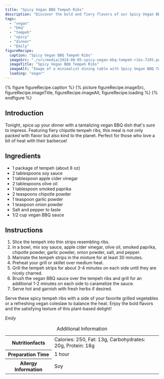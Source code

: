 ```yaml
---
title: "Spicy Vegan BBQ Tempeh Ribs"
description: "Discover the bold and fiery flavors of our Spicy Vegan BBQ Tempeh Ribs. Perfect for a plant-based dinner that doesn't skimp on taste or satisfaction!"
tags:
  - "vegan"
  - "bbq"
  - "tempeh"
  - "spicy"
  - "dinner"
  - "Emily"
figureRecipe: 
  caption: "Spicy Vegan BBQ Tempeh Ribs"
  imageSrc: "./src/media/2024-08-05-spicy-vegan-bbq-tempeh-ribs-7205.png"
  imageTitle: "Spicy Vegan BBQ Tempeh Ribs"
  imageAlt: "Image of a minimalist dining table with Spicy Vegan BBQ Tempeh Ribs on a plate, grilled vegetables, and vegan coleslaw, set against a neutral background."
  loading: "eager"
---
```


{% figure figureRecipe.caption %}
{% picture figureRecipe.imageSrc, figureRecipe.imageTitle, figureRecipe.imageAlt, figureRecipe.loading %}
{% endfigure %}

## Introduction

Tonight, spice up your dinner with a tantalizing vegan BBQ dish that's sure to impress. Featuring fiery chipotle tempeh ribs, this meal is not only packed with flavor but also kind to the planet. Perfect for those who love a bit of heat with their barbecue!

## Ingredients

- 1 package of tempeh (about 8 oz)
- 2 tablespoons soy sauce
- 1 tablespoon apple cider vinegar
- 2 tablespoons olive oil
- 1 tablespoon smoked paprika
- 2 teaspoons chipotle powder
- 1 teaspoon garlic powder
- 1 teaspoon onion powder
- Salt and pepper to taste
- 1/2 cup vegan BBQ sauce

## Instructions

1. Slice the tempeh into thin strips resembling ribs.
2. In a bowl, mix soy sauce, apple cider vinegar, olive oil, smoked paprika, chipotle powder, garlic powder, onion powder, salt, and pepper.
3. Marinate the tempeh strips in the mixture for at least 30 minutes.
4. Preheat your grill or skillet over medium heat.
5. Grill the tempeh strips for about 3-4 minutes on each side until they are nicely charred.
6. Brush the vegan BBQ sauce over the tempeh ribs and grill for an additional 1-2 minutes on each side to caramelize the sauce.
7. Serve hot and garnish with fresh herbs if desired.

Serve these spicy tempeh ribs with a side of your favorite grilled vegetables or a refreshing vegan coleslaw to balance the heat. Enjoy the bold flavors and the satisfying texture of this plant-based delight!

*Emily*

<table><caption class='sr-only'>Additional Information</caption><tr><th>Nutritionfacts</th><td>Calories: 250, Fat: 13g, Carbohydrates: 20g, Protein: 18g&nbsp;</td></tr><tr><th>Preparation Time</th><td>1 hour&nbsp;</td></tr><tr><th>Allergy Information</th><td>Soy&nbsp;</td></tr></table>


